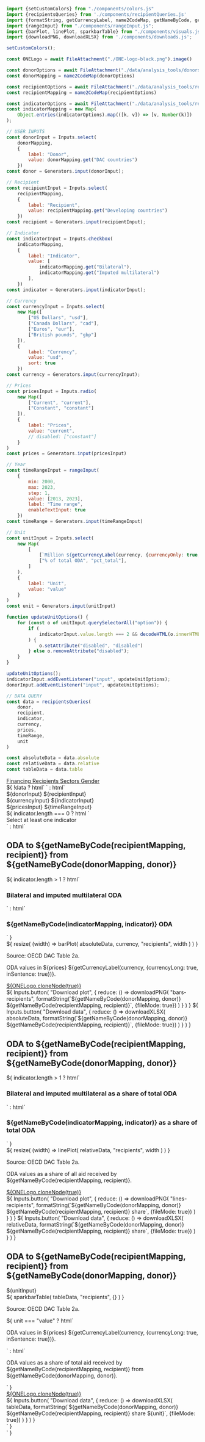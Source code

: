```js 
import {setCustomColors} from "./components/colors.js"
import {recipientsQueries} from './components/recipientQueries.js'
import {formatString, getCurrencyLabel, name2CodeMap, getNameByCode, generateIndicatorMap, decodeHTML} from "./components/utils.js";
import {rangeInput} from "./components/rangeInput.js";
import {barPlot, linePlot, sparkbarTable} from "./components/visuals.js";
import {downloadPNG, downloadXLSX} from './components/downloads.js';
```

```js
setCustomColors();
```

```js
const ONELogo = await FileAttachment("./ONE-logo-black.png").image()
```

```js
const donorOptions = await FileAttachment("./data/analysis_tools/donors.json").json()
const donorMapping = name2CodeMap(donorOptions)

const recipientOptions = await FileAttachment("./data/analysis_tools/recipients.json").json()
const recipientMapping = name2CodeMap(recipientOptions)

const indicatorOptions = await FileAttachment("./data/analysis_tools/recipients_indicators.json").json()
const indicatorMapping = new Map(
    Object.entries(indicatorOptions).map(([k, v]) => [v, Number(k)])
);
```

```js
// USER INPUTS
const donorInput = Inputs.select(
    donorMapping,
    {
        label: "Donor",
        value: donorMapping.get("DAC countries")
    })
const donor = Generators.input(donorInput);

// Recipient
const recipientInput = Inputs.select(
    recipientMapping,
    {
        label: "Recipient",
        value: recipientMapping.get("Developing countries")
    })
const recipient = Generators.input(recipientInput);

// Indicator
const indicatorInput = Inputs.checkbox(
    indicatorMapping,
    {
        label: "Indicator",
        value: [
            indicatorMapping.get("Bilateral"), 
            indicatorMapping.get("Imputed multilateral")
        ],
    })
const indicator = Generators.input(indicatorInput);

// Currency
const currencyInput = Inputs.select(
    new Map([
        ["US Dollars", "usd"],
        ["Canada Dollars", "cad"],
        ["Euros", "eur"],
        ["British pounds", "gbp"]
    ]),
    {
        label: "Currency",
        value: "usd",
        sort: true
    })
const currency = Generators.input(currencyInput);

// Prices
const pricesInput = Inputs.radio(
    new Map([
        ["Current", "current"],
        ["Constant", "constant"]
    ]),
    {
        label: "Prices",
        value: "current",
        // disabled: ["constant"]
    }
)
const prices = Generators.input(pricesInput)

// Year
const timeRangeInput = rangeInput(
    {
        min: 2000,
        max: 2023,
        step: 1,
        value: [2013, 2023],
        label: "Time range",
        enableTextInput: true
    })
const timeRange = Generators.input(timeRangeInput)

```

```js
// Unit
const unitInput = Inputs.select(
    new Map(
        [
            [`Million ${getCurrencyLabel(currency, {currencyOnly: true,})}`, "value"],
            ["% of total ODA", "pct_total"],
        ]
    ),
    {
        label: "Unit",
        value: "value"
    }
)
const unit = Generators.input(unitInput)

function updateUnitOptions() {
    for (const o of unitInput.querySelectorAll("option")) {
        if (
            indicatorInput.value.length === 2 && decodeHTML(o.innerHTML) === "% of total ODA" 
        ) {
            o.setAttribute("disabled", "disabled")
        } else o.removeAttribute("disabled");
    }
}

updateUnitOptions();
indicatorInput.addEventListener("input", updateUnitOptions);
donorInput.addEventListener("input", updateUnitOptions);
```

```js
// DATA QUERY
const data = recipientsQueries(
    donor, 
    recipient, 
    indicator,
    currency,
    prices,
    timeRange,
    unit
)

const absoluteData = data.absolute
const relativeData = data.relative
const tableData = data.table
```



<div class="header card">
    <a class="view-button" href="./">
        Financing
    </a>
    <a class="view-button active" href="./recipients">
        Recipients
    </a>
    <a class="view-button" href="./sectors">
        Sectors
    </a>
    <a class="view-button" href="./gender">
        Gender
    </a>
</div>

<div>
    ${
        !data 
            ? html` `
            : html`
                <div class="settings card">
                    <div class="settings-group">
                        ${donorInput}
                        ${recipientInput}
                    </div>
                    <div class="settings-group">
                        ${currencyInput}
                        ${indicatorInput}
                    </div>
                    <div class="settings-group hidden">
                        ${pricesInput}
                        ${timeRangeInput}
                    </div>
                </div>
                <div>
                    ${
                        indicator.length === 0 
                            ? html ` 
                                <div class="grid grid-cols-2">
                                    <div class="card"> 
                                        <div class="warning">
                                            Select at least one indicator
                                        </div>
                                    </div>
                                </div>
                            `
                            : html` 
                                <div class="grid grid-cols-2">
                                    <div class="card">
                                        <div class="plot-container" id="bars-recipients">
                                            <h2 class="plot-title">
                                                ODA to ${getNameByCode(recipientMapping, recipient)} from ${getNameByCode(donorMapping, donor)}
                                            </h2>
                                            <div class="plot-subtitle-panel">
                                                ${
                                                    indicator.length > 1
                                                    ? html`<h3 class="plot-subtitle"><span class="bilateral-label subtitle-label">Bilateral</span> and <span class="multilateral-label subtitle-label">imputed multilateral</span> ODA</h3>`
                                                    : html`<h3 class="plot-subtitle">${getNameByCode(indicatorMapping, indicator)}  ODA</h3>`
                                                }
                                            </div>
                                            ${
                                                resize(
                                                    (width) => barPlot(
                                                        absoluteData, 
                                                        currency, 
                                                        "recipients", 
                                                        width
                                                    )
                                                )
                                            }
                                            <div class="bottom-panel">
                                                <div class="text-section">
                                                    <p class="plot-source">Source: OECD DAC Table 2a.</p>
                                                    <p class="plot-note">ODA values in ${prices} ${getCurrencyLabel(currency, {currencyLong: true, inSentence: true})}.</p>
                                                </div>
                                                <div class="logo-section">
                                                    <a href="https://data.one.org/" target="_blank">
                                                        ${ONELogo.cloneNode(true)}
                                                    </a>
                                                </div>
                                            </div>
                                        </div>
                                        <div class="download-panel">
                                            ${
                                                Inputs.button(
                                                    "Download plot", {
                                                         reduce: () => downloadPNG(
                                                             "bars-recipients",
                                                             formatString(`${getNameByCode(donorMapping, donor)} ${getNameByCode(recipientMapping, recipient)}`, {fileMode: true})                        
                                                        )
                                                    }
                                                )
                                            }
                                            ${
                                                Inputs.button(
                                                    "Download data", 
                                                    {
                                                        reduce: () => downloadXLSX(
                                                            absoluteData,
                                                            formatString(`${getNameByCode(donorMapping, donor)} ${getNameByCode(recipientMapping, recipient)}`, {fileMode: true})
                                                        )
                                                    }
                                                )
                                            }
                                        </div>
                                    </div>
                                    <div class="card">
                                        <div class="plot-container" id="lines-recipients">
                                            <h2 class="plot-title">
                                                ODA to ${getNameByCode(recipientMapping, recipient)} from ${getNameByCode(donorMapping, donor)}
                                            </h2>
                                            <div class="plot-subtitle-panel">
                                                ${
                                                    indicator.length > 1
                                                    ? html`<h3 class="plot-subtitle"><span class="bilateral-label subtitle-label">Bilateral</span> and <span class="multilateral-label subtitle-label">imputed multilateral</span> as a share of total ODA</h3>`
                                                    : html`<h3 class="plot-subtitle">${getNameByCode(indicatorMapping, indicator)} as a share of total ODA</h3>`
                                                }
                                            </div>
                                            ${
                                                resize(
                                                    (width) => linePlot(
                                                        relativeData,
                                                        "recipients",
                                                        width
                                                    )
                                                )
                                            }
                                            <div class="bottom-panel">
                                                <div class="text-section">
                                                    <p class="plot-source">Source: OECD DAC Table 2a.</p>
                                                    <p class="plot-note">ODA values as a share of all aid received by ${getNameByCode(recipientMapping, recipient)}.</p>
                                                </div>
                                                <div class="logo-section">
                                                    <a href="https://data.one.org/" target="_blank">
                                                        ${ONELogo.cloneNode(true)}
                                                    </a>
                                                </div>
                                            </div>
                                        </div>
                                        <div class="download-panel">
                                            ${
                                                Inputs.button(
                                                    "Download plot", {
                                                         reduce: () => downloadPNG(
                                                             "lines-recipients",
                                                             formatString(`${getNameByCode(donorMapping, donor)} ${getNameByCode(recipientMapping, recipient)} share`, {fileMode: true})                        )
                                                    }
                                                )
                                            }
                                            ${
                                                Inputs.button(
                                                    "Download data", 
                                                    {
                                                        reduce: () => downloadXLSX(
                                                            relativeData,
                                                            formatString(`${getNameByCode(donorMapping, donor)} ${getNameByCode(recipientMapping, recipient)} share`, {fileMode: true})
                                                        )
                                                    }
                                                )
                                            }
                                        </div>
                                    </div>
                                </div>
                                <div class="card">
                                    <div class="plot-container">
                                        <h2 class="table-title">
                                            ODA to ${getNameByCode(recipientMapping, recipient)} from ${getNameByCode(donorMapping, donor)}
                                        </h2>
                                        <div class="table-subtitle-panel">
                                            ${unitInput}
                                        </div>
                                        ${
                                            sparkbarTable(  
                                                tableData, 
                                                "recipients",
                                                {}
                                            )
                                        }
                                        <div class="bottom-panel">
                                            <div class="text-section">
                                                <p class="plot-source">Source: OECD DAC Table 2a.</p>
                                                ${
                                                    unit === "value" 
                                                        ? html`<p class="plot-note">ODA values in ${prices} ${getCurrencyLabel(currency, {currencyLong: true, inSentence: true})}.</p>`
                                                        : html`<p class="plot-note">ODA values as a share of total aid received by ${getNameByCode(recipientMapping, recipient)} from ${getNameByCode(donorMapping, donor)}.</p>`
                                                }
                                            </div>
                                            <div class="logo-section">
                                                <a href="https://data.one.org/" target="_blank">
                                                    ${ONELogo.cloneNode(true)}
                                                </a>
                                            </div>
                                        </div>
                                    </div>
                                    <div class="download-panel">
                                        ${
                                            Inputs.button(
                                                "Download data", 
                                                {
                                                    reduce: () => downloadXLSX(
                                                        tableData,
                                                        formatString(`${getNameByCode(donorMapping, donor)} ${getNameByCode(recipientMapping, recipient)} share ${unit}`, {fileMode: true})
                                                    )
                                                }
                                            )
                                        }
                                    </div>
                                </div>    
                            `
                    }
                </div> 
            `
    }
</div>

